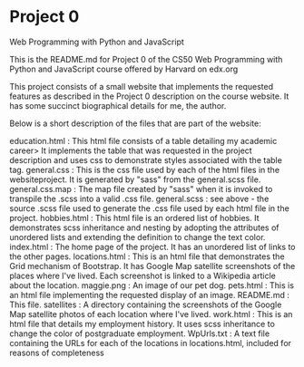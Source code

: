 # Project 0

Web Programming with Python and JavaScript

This is the README.md for Project 0 of the CS50 Web Programming with Python and JavaScript course offered by Harvard on edx.org

This project consists of a small website that implements the requested features as described in the Project 0 description on the course website. It has some succinct biographical details for me, the author.

Below is a short description of the files that are part of the website:

education.html : This html file consists of a table detailing my academic career> It implements the table that was requested in the project description and uses css to demonstrate styles associated with the table tag.
general.css : This is the css file used by each of the html files in the websiteproject. It is generated by "sass" from the general.scss file.
general.css.map : The map file created by "sass" when it is invoked to transpile the .scss into a valid .css file.
general.scss : see above - the source .scss file used to generate the .css file used by each html file in the project.
hobbies.html : This html file is an ordered list of hobbies. It demonstrates scss inheritance and nesting by adopting the attributes of unordered lists and extending the definition to change the text color.
index.html : The home page of the project. It has an unordered list of links to the other pages. 
locations.html : This is an html file that demonstrates the Grid mechanism of Bootstrap. It has Google Map satellite screenshots of the places where I've lived. Each screenshot is linked to a Wikipedia article about the location.
maggie.png : An image of our pet dog.
pets.html : This is an html file implementing the requested display of an image. 
README.md : This file.
satellites : A directory containing the screenshots of the Google Map satellite photos of each location where I've lived. 
work.html : This is an html file that details my employment history. It uses scss inheritance to change the color of postgraduate employment.
WpUrls.txt : A text file containing the URLs for each of the locations in locations.html, included for reasons of completeness

